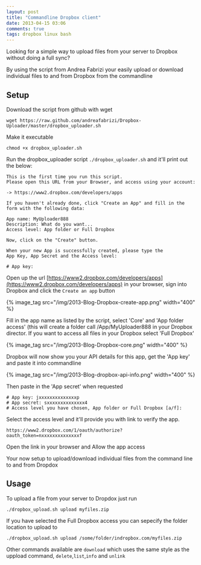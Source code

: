 ```yaml
---
layout: post
title: "Commandline Dropbox client"
date: 2013-04-15 03:06
comments: true
tags: dropbox linux bash 
---
```


Looking for a simple way to upload files from your server to Dropbox without doing a full sync?

By using the script from Andrea Fabrizi your easily upload or download individual files to and from Dropbox from the commandline

## Setup

Download the script from github with wget

    wget https://raw.github.com/andreafabrizi/Dropbox-Uploader/master/dropbox_uploader.sh

Make it executable

    chmod +x dropbox_uploader.sh

Run the dropbox_uploader script `./dropbox_uploader.sh` and it'll print out the below:

```
This is the first time you run this script.
Please open this URL from your Browser, and access using your account:

-> https://www2.dropbox.com/developers/apps

If you haven't already done, click "Create an App" and fill in the
form with the following data:

App name: MyUploader888
Description: What do you want...
Access level: App folder or Full Dropbox

Now, click on the "Create" button.

When your new App is successfully created, please type the
App Key, App Secret and the Access level:

# App key: 
```

Open up the url [https://www2.dropbox.com/developers/apps](https://www2.dropbox.com/developers/apps) in your browser, sign into Dropbox
and click the `Create an app` button

{% image_tag src="/img/2013-Blog-Dropbox-create-app.png" width="400" %}

Fill in the app name as listed by the script, select 'Core' and 'App folder access' (this will create a folder call /App/MyUploader888 in your Dropbox director. 
If you want to access all files in your Dropbox select 'Full Dropbox'

{% image_tag src="/img/2013-Blog-Dropbox-core.png" width="400" %}

Dropbox will now show you your API details for this app, get the 'App key' and paste it into commandline

{% image_tag src="/img/2013-Blog-dropbox-api-info.png" width="400" %}

Then paste in the 'App secret' when requested

```
# App key: jxxxxxxxxxxxxxxp
# App secret: sxxxxxxxxxxxxxx4
# Access level you have chosen, App folder or Full Dropbox [a/f]: 
```
Select the access level and it'll provide you with link to verify the app. 

    https://www2.dropbox.com/1/oauth/authorize?oauth_token=nxxxxxxxxxxxxxxf

Open the link in your browser and Allow the app access

Your now setup to upload/download individual files from the command line to and from Dropdox

## Usage

To upload a file from your server to Dropdox just run

    ./dropbox_upload.sh upload myfiles.zip

If you have selected the Full Dropbox access you can sepecify the folder location to upload to 

    ./dropbox_upload.sh upload /some/folder/indropbox.com/myfiles.zip

Other commands available are `download` which uses the same style as the uppload command, `delete`,`list`,`info` and `unlink`
